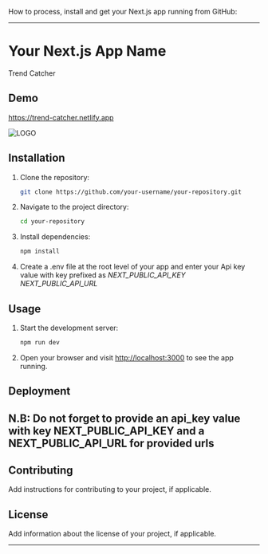 How to process, install and get your Next.js app running from GitHub:

---

# Your Next.js App Name

Trend Catcher

## Demo

https://trend-catcher.netlify.app

![LOGO](https://res.cloudinary.com/dsghy4siv/image/upload/v1716098563/Screenshot_250_fchhhk.png)

## Installation

1. Clone the repository:

   ```bash
   git clone https://github.com/your-username/your-repository.git
   ```

2. Navigate to the project directory:

   ```bash
   cd your-repository
   ```

3. Install dependencies:

   ```bash
   npm install
   ```

4. Create a .env file at the root level of your app and enter your Api key value with key prefixed as *NEXT_PUBLIC_API_KEY*
*NEXT_PUBLIC_API_URL*

## Usage

1. Start the development server:

   ```bash
   npm run dev
   ```

2. Open your browser and visit [http://localhost:3000](http://localhost:3000) to see the app running.

## Deployment

## N.B: Do not forget to provide an api_key value with key NEXT_PUBLIC_API_KEY and a NEXT_PUBLIC_API_URL for provided urls

## Contributing

Add instructions for contributing to your project, if applicable.

## License

Add information about the license of your project, if applicable.

---
